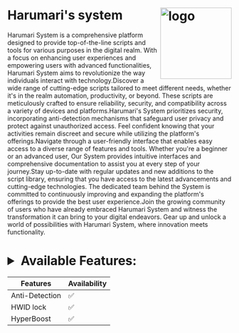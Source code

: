 # Harumari's system <img align="right" alt="logo" height="160px" src="https://us-east-1.tixte.net/uploads/cdn.notminhducgamingtv.tk/harumari-system-logo.png" />
Harumari System is a comprehensive platform designed to provide top-of-the-line scripts and tools for various purposes in the digital realm. With a focus on enhancing user experiences and empowering users with advanced functionalities, Harumari System aims to revolutionize the way individuals interact with technology.Discover a wide range of cutting-edge scripts tailored to meet different needs, whether it's in the realm automation, productivity, or beyond. These scripts are meticulously crafted to ensure reliability, security, and compatibility across a variety of devices and platforms.Harumari's System prioritizes security, incorporating anti-detection mechanisms that safeguard user privacy and protect against unauthorized access. Feel confident knowing that your activities remain discreet and secure while utilizing the platform's offerings.Navigate through a user-friendly interface that enables easy access to a diverse range of features and tools. Whether you're a beginner or an advanced user, Our System provides intuitive interfaces and comprehensive documentation to assist you at every step of your journey.Stay up-to-date with regular updates and new additions to the script library, ensuring that you have access to the latest advancements and cutting-edge technologies. The dedicated team behind the System is committed to continuously improving and expanding the platform's offerings to provide the best user experience.Join the growing community of users who have already embraced Harumari System and witness the transformation it can bring to your digital endeavors. Gear up and unlock a world of possibilities with Harumari System, where innovation meets functionality.
# <details><summary>Available Features:</summary>
| Features             | Availability |
| -------------------- | ------------ |
| Anti-Detection       |     ✅       |
| HWID lock            |     ✅       |
| HyperBoost           |     ✅       |
</details>
